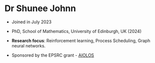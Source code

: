 # Dr Shunee Johnn 

* Joined in July 2023

* PhD, School of Mathematics, University of Edinburgh, UK (2024)

* **Research focus**: Reinforcement learning, Process Scheduling, Graph neural networks. 

* Sponsored by the EPSRC grant - [AIOLOS](https://gow.epsrc.ukri.org/NGBOViewGrant.aspx?GrantRef=EP/T022930/1)

